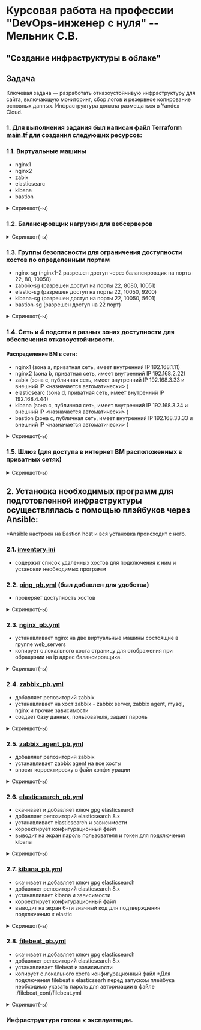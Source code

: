 # Курсовая работа на профессии "DevOps-инженер с нуля" -- Мельник С.В.

## "Создание инфраструктуры в облаке"

## Задача

Ключевая задача — разработать отказоустойчивую инфраструктуру для сайта, включающую мониторинг, сбор логов и резервное копирование основных данных. Инфраструктура должна размещаться в Yandex Cloud.

### 1. Для выполнения задания был написан файл Terraform [main.tf](https://github.com/DeluxWebSite/netology-kursovaya/blob/main/main.tf) для создания следующих ресурсов:

### 1.1. Виртуальные машины

- nginx1
- nginx2
- zabix
- elasticsearc
- kibana
- bastion

<details>
<summary> Скриншот(-ы) </summary>

![список вм](https://github.com/DeluxWebSite/netology-kursovaya/blob/main/screenshots/vm.png)

</details>

### 1.2. Балансировщик нагрузки для вебсерверов

<details>
<summary> Скриншот(-ы) </summary>

![балансировщик](https://github.com/DeluxWebSite/netology-kursovaya/blob/main/screenshots/balancer.png)

</details>

### 1.3. Группы безопасности для ограничения доступности хостов по определенным портам

- nginx-sg (nginx1-2 разрешен доступ через балансировщик на порты 22, 80, 10050)
- zabbix-sg (разрешен доступ на порты 22, 8080, 10051)
- elastic-sg (разрешен доступ на порты 22, 10050, 9200)
- kibana-sg (разрешен доступ на порты 22, 10050, 5601)
- bastion-sg (разрешен доступ на 22 порт)

<details>
<summary> Скриншот(-ы) </summary>

![группы безопасности](https://github.com/DeluxWebSite/netology-kursovaya/blob/main/screenshots/group-sg.png)

</details>

### 1.4. Сеть и 4 подсети в разных зонах доступности для обеспечения отказоустойчивости.

#### Pаспределение ВМ в сети:

- nginx1 (зона а, приватная сеть, имеет внутренний IP 192.168.1.11)
- nginx2 (зона b, приватная сеть, имеет внутренний IP 192.168.2.22)
- zabix (зона c, публичная сеть, имеет внутренний IP 192.168.3.33 и внешний IP <назначается автоматически> )
- elasticsearc (зона d, приватная сеть, имеет внутренний IP 192.168.4.44)
- kibana (зона c, публичная сеть, имеет внутренний IP 192.168.3.34 и внешний IP <назначается автоматически> )
- bastion (зона c, публичная сеть, имеет внутренний IP 192.168.33.33 и внешний IP <назначается автоматически> )

<details>
<summary> Скриншот(-ы) </summary>

![Карта сети](https://github.com/DeluxWebSite/netology-kursovaya/blob/main/screenshots/network.png)

</details>

### 1.5. Шлюз (для доступа в интернет ВМ расположенных в приватных сетях)

<details>
<summary> Скриншот(-ы) </summary>

![Карта сети](https://github.com/DeluxWebSite/netology-kursovaya/blob/main/screenshots/mapcloud.png)

</details>

## 2. Установка необходимых программ для подготовленной инфраструктуры осуществлялась с помощью плэйбуков через Ansible:

\*Ansible настроен на Bastion host и вся установка происходит с него.

### 2.1. [inventory.ini](https://github.com/DeluxWebSite/netology-kursovaya/blob/main/ansible/inventory.ini)

- содержит список удаленных хостов для подключения к ним и установки необходимых программ

### 2.2. [ping_pb.yml](https://github.com/DeluxWebSite/netology-kursovaya/blob/main/ansible/ping_pb.yml) (был добавлен для удобства)

- проверяет доступность хостов

<details>
<summary> Скриншот(-ы) </summary>

![пинг]()

</details>

### 2.3. [nginx_pb.yml](https://github.com/DeluxWebSite/netology-kursovaya/blob/main/ansible/nginx_pb.yml)

- устанавливает nginx на две виртуальные машины состоящие в группе web_servers
- копирует c локального хоста страницу для отображения при обращении на ip адрес балансировщика.

<details>
<summary> Скриншот(-ы) </summary>

![установка nginx](https://github.com/DeluxWebSite/netology-kursovaya/blob/main/screenshots/nginx-install.png)
![веб страница](https://github.com/DeluxWebSite/netology-kursovaya/blob/main/screenshots/web.png)
![веб страница](https://github.com/DeluxWebSite/netology-kursovaya/blob/main/screenshots/web2.png)

</details>

### 2.4. [zabbix_pb.yml](https://github.com/DeluxWebSite/netology-kursovaya/blob/main/ansible/zabbix_pb.yml)

- добавляет репозиторий zabbix
- устанавливает на хост zabbix - zabbix server, zabbix agent, mysql, nginx и прочие зависимости
- создает базу данных, пользователя, задает пароль

<details>
<summary> Скриншот(-ы) </summary>

![установка zabbix]()

</details>

### 2.5. [zabbix_agent_pb.yml]()

- добавляет репозиторий zabbix
- устанавливает zabbix agent на все хосты
- вносит корректировку в файл конфигурации

<details>
<summary> Скриншот(-ы) </summary>
![установка zabbix-agent](https://github.com/DeluxWebSite/netology-kursovaya/blob/main/ansible/zabbix_agent_pb.yml)
</details>

### 2.6. [elasticsearch_pb.yml](https://github.com/DeluxWebSite/netology-kursovaya/blob/main/ansible/elasticsearch_pb.yml)

- скачивает и добавляет ключ gpg elasticsearch
- добавляет репозиторий elasticsearch 8.x
- устанавливает elasticsearch и зависимости
- корректирует конфигурационный файл
- выводит на экран пароль пользователя и токен для подключения kibana

<details>
<summary> Скриншот(-ы) </summary>

![установка elastic]()

</details>

### 2.7. [kibana_pb.yml](https://github.com/DeluxWebSite/netology-kursovaya/blob/main/ansible/kibana_pb.yml)

- скачивает и добавляет ключ gpg elasticsearch
- добавляет репозиторий elasticsearch 8.x
- устанавливает kibana и зависимости
- корректирует конфигурационный файл
- выводит на экран 6-ти значный код для подтверждения подключения к elastic

<details>
<summary> Скриншот(-ы) </summary>

![установка kibana]()
![статус kibana]()
![подключение kibana]()
![веб kibana]()

</details>

### 2.8. [filebeat_pb.yml](https://github.com/DeluxWebSite/netology-kursovaya/blob/main/ansible/filebeat_pb.yml)

- скачивает и добавляет ключ gpg elasticsearch
- добавляет репозиторий elasticsearch 8.x
- устанавливает filebeat и зависимости
- копирует с локального хоста конфигурационный файл
  \*Для подключения filebeat к elasticsearh перед запуском плейбука необходимо указать пароль для авторизации в файле ./filebeat_conf/filebeat.yml

<details>
<summary> Скриншот(-ы) </summary>

![установка filebeat]()

</details>

### Инфраструктура готова к эксплуатации.
